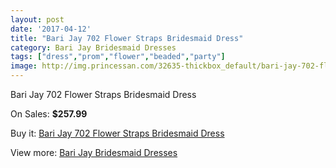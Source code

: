 ```yaml
---
layout: post
date: '2017-04-12'
title: "Bari Jay 702 Flower Straps Bridesmaid Dress"
category: Bari Jay Bridesmaid Dresses
tags: ["dress","prom","flower","beaded","party"]
image: http://img.princessan.com/32635-thickbox_default/bari-jay-702-flower-straps-bridesmaid-dress.jpg
---
```

Bari Jay 702 Flower Straps Bridesmaid Dress

On Sales: **$257.99**
<a href="https://www.princessan.com/en/14981-bari-jay-702-flower-straps-bridesmaid-dress.html"><amp-img layout="responsive" width="600" height="600" src="//img.princessan.com/32635-thickbox_default/bari-jay-702-flower-straps-bridesmaid-dress.jpg" alt="Bari Jay 702 Flower Straps Bridesmaid Dress 0" /></a>

Buy it: [Bari Jay 702 Flower Straps Bridesmaid Dress](https://www.princessan.com/en/14981-bari-jay-702-flower-straps-bridesmaid-dress.html "Bari Jay 702 Flower Straps Bridesmaid Dress")

View more: [Bari Jay Bridesmaid Dresses](https://www.princessan.com/en/109- "Bari Jay Bridesmaid Dresses")